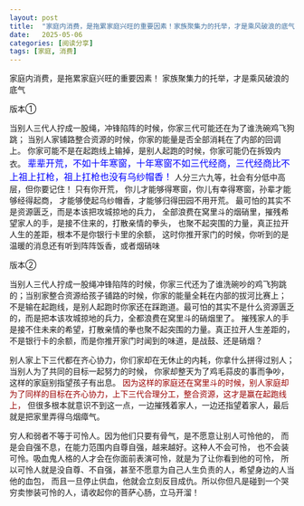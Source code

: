 ```yaml
---
layout: post
title:  "家庭内消费，是拖累家庭兴旺的重要因素！家族聚集力的托举，才是乘风破浪的底气"
date:   2025-05-06
categories: [阅读分享]
tags: [家庭, 消费]  
---
```


家庭内消费，是拖累家庭兴旺的重要因素！
家族聚集力的托举，才是乘风破浪的底气

<p class="vertical-gradient-text">版本①</p>

当别人三代人拧成一股绳，冲锋陷阵的时候，你家三代可能还在为了谁洗碗鸡飞狗跳；
当别人家铺路整合资源的时候，你家的能量是否全部消耗在了内部的回调上。
你家可能不是在起跑线上输掉，是别人起跑的时候，你家可能仍在拆毁内衣。
<span style="color: #0000ff; font-size: 16px">辈辈开荒，不如十年寒窗，十年寒窗不如三代经商，三代经商比不上祖上扛枪，祖上扛枪也没有乌纱帽香！</span>
人分三六九等，社会有分低中高层，但你要记住！ 只有你开荒，
你儿才能够得寒窗，你儿有幸得寒窗，孙辈才能够经得起商，
才能够使起乌纱帽香，才能够归得田园不用开荒。
最可怕的其实不是资源匮乏，而是本该把攻城掠地的兵力，
全部浪费在窝里斗的烟硝里，摧残希望家人的手，是接不住来的，打散亲情的拳头，
也聚不起突围的力量，真正拉开人生的差距，根本不是你银行卡里的余额，
这时你推开家门的时候，你听到的是温暖的消息还有听到阵阵饭香，或者烟硝味

<p class="rainbow-text-p">版本②</p>
当别人三代人拧成一股绳冲锋陷阵的时候，你家三代还为了谁洗碗吵的鸡飞狗跳的；当别家整合资源给孩子铺路的时候，你家的能量全耗在内部的拔河比赛上；
不是输在起跑线，是别人起跑时你家还在踩跑道。最可怕的其实不是什么资源匮乏的，而是把本该攻城掠地的兵力，全都浪费在窝里斗的硝烟里了。
摧残家人的手是接不住未来的希望，打散亲情的拳也聚不起突围的力量。真正拉开人生差距的，不是银行卡的余额，而是你推开家门时闻到的味道，是战鼓、还是硝烟？

别人家上下三代都在齐心协力，你们家却在无休止的内耗，你拿什么拼得过别人；当别人为了共同的目标一起努力的时候，
你家却整天为了鸡毛蒜皮的事而争吵，这样的家庭别指望孩子有出息。
<span style="color: #990000; font-size: 14px">因为这样的家庭还在窝里斗的时候，别人家庭却为了同样的目标在齐心协力，上下三代合理分工，整合资源，这才是赢在起跑线上，</span>
但很多根本就意识不到这一点，一边摧残着家人，一边还指望着家人，最后就是把家里弄得乌烟瘴气。

穷人和弱者不等于可怜人。因为他们只要有骨气，是不愿意让别人可怜他的，
而是会自强不息，在能力范围内自尊自强，越来越好。这种人不会可怜，
也不会装可怜。吸血鬼人格的人才会在你面前表演可怜，就是为了让你看到他的可怜，
所以可怜人就是没自尊、不自强，甚至不愿意为自己人生负责的人，希望身边的人当他的血包，
而且一旦停止供血，他就会立刻反目成仇。所以你但凡是碰到一个哭穷卖惨装可怜的人，请收起你的菩萨心肠，立马开溜！
